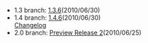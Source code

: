 - 1.3 branch: [1.3.6](http://www.symfony-project.org/installation)(2010/06/30)
- 1.4 branch: [1.4.6](http://www.symfony-project.org/installation)(2010/06/30)<br />
  [Changelog](/changelog/1_4)
- 2.0 branch: [Preview Release 2](http://symfony-reloaded.org/code)(2010/06/25)
